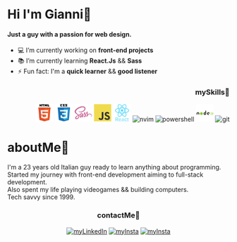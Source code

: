 <h1 align="left">Hi I'm Gianni🌌</h1>
<h4>Just a guy with a passion for web design.</h4>

- 💻 I’m currently working on **front-end projects**
- 📚 I’m currently learning **React.Js** && **Sass**
- ⚡ Fun fact: I'm a **quick learner** && **good listener**

<h3 align="right">mySkills🔎</h3>
<p align="right">
  <img src="https://raw.githubusercontent.com/devicons/devicon/master/icons/html5/html5-original-wordmark.svg" alt="html5" width="40" height="40"/>
  <img src="https://raw.githubusercontent.com/devicons/devicon/master/icons/css3/css3-original-wordmark.svg" alt="css3" width="40" height="40"/>
  <img src="https://raw.githubusercontent.com/devicons/devicon/master/icons/sass/sass-original.svg" alt="sass" width="40" height="40"/>
  <img src="https://raw.githubusercontent.com/devicons/devicon/master/icons/javascript/javascript-original.svg" alt="javascript" width="40" height="40"/>
  <img src="https://raw.githubusercontent.com/devicons/devicon/master/icons/react/react-original-wordmark.svg" alt="react" width="40" height="40"/>
  <img src="https://upload.wikimedia.org/wikipedia/commons/3/3a/Neovim-mark.svg" alt="nvim" width="40" height="40"/>
  <img src="https://upload.wikimedia.org/wikipedia/commons/a/af/PowerShell_Core_6.0_icon.png" alt="powershell" width="40" height="40"/>
  <img src="https://raw.githubusercontent.com/devicons/devicon/master/icons/nodejs/nodejs-original-wordmark.svg" alt="nodejs" width="40" height="40"/>
  <img src="https://www.vectorlogo.zone/logos/git-scm/git-scm-icon.svg" alt="git" width="40" height="40"/>

<h1 align="left">aboutMe📑</h1>
<p align="left">
  I'm a 23 years old Italian guy ready to learn anything about programming.<br>
  Started my journey with front-end development aiming to full-stack development.<br>
  Also spent my life playing videogames && building computers.<br>
  Tech savvy since 1999.

<h3 align="center">contactMe📲</h3>
<p align="center">
  <a href="https://www.linkedin.com/in/gianni-pintus-23124b23a/"><img align="center" src="https://upload.wikimedia.org/wikipedia/commons/8/81/LinkedIn_icon.svg" alt="myLinkedIn" height="40" width="40" /></a>
  <a href="https://www.instagram.com/hissue5.56/"><img align="center" src="https://upload.wikimedia.org/wikipedia/commons/9/96/Instagram.svg" alt="myInsta" height="40" width="40"/></a>
  <a href="mailto:hissue5.56@gmail.com"><img align="center" src="https://upload.wikimedia.org/wikipedia/commons/7/7e/Gmail_icon_%282020%29.svg" alt="myInsta" height="40" width="40"/></a>
